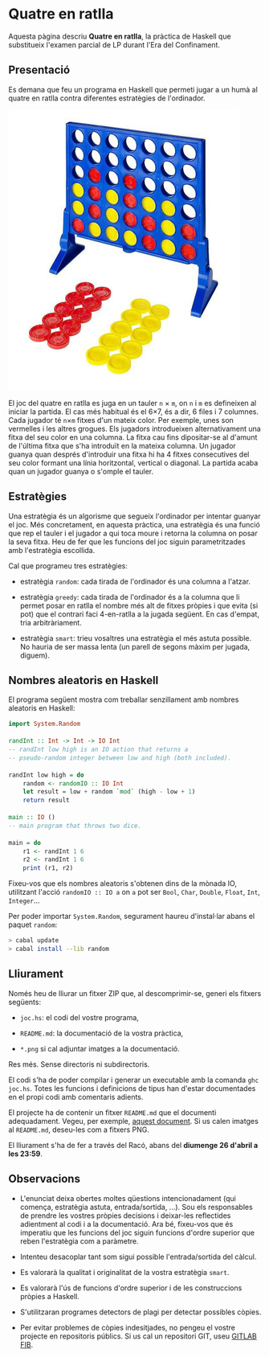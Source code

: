 # Quatre en ratlla

Aquesta pàgina descriu **Quatre en ratlla**, la pràctica de Haskell que
substitueix l'examen parcial de LP durant l'Era del Confinament.


## Presentació

Es demana que feu un programa en Haskell que permeti jugar a un humà al
quatre en ratlla contra diferentes estratègies de l'ordinador.

![](4ratlla.png)

El joc del quatre en ratlla es juga en un tauler `n` × `m`, on `n` i `m` es
defineixen al iniciar la partida. El cas més habitual és el 6×7, és a dir, 6
files i 7 columnes. Cada jugador té `n`×`m` fitxes d'un mateix color. Per
exemple, unes son vermelles i les altres grogues. Els jugadors introdueixen
alternativament una fitxa del seu color en una columna. La fitxa cau fins
dipositar-se al d'amunt de l'última fitxa que s'ha introduït en la mateixa
columna. Un jugador guanya quan després d'introduir una fitxa hi ha 4 fitxes
consecutives del seu color formant una línia horitzontal, vertical o diagonal.
La partida acaba quan un jugador guanya o s'omple el tauler.


## Estratègies

Una estratègia és un algorisme que segueix l'ordinador per intentar guanyar el
joc. Més concretament, en aquesta pràctica, una estratègia és una funció que rep
el tauler i el jugador a qui toca moure i retorna la columna on posar la seva
fitxa. Heu de fer que les funcions del joc siguin parametritzades amb
l'estratègia escollida.

Cal que programeu tres estratègies:

- estratègia `random`: cada tirada de l'ordinador és una columna a l'atzar.

- estratègia `greedy`: cada tirada de l'ordinador és a la columna que li
permet posar en ratlla el nombre més alt de fitxes pròpies i que evita
(si pot) que el contrari faci 4-en-ratlla a la jugada següent. En cas
d'empat, tria arbitràriament.

- estratègia `smart`: trieu vosaltres una estratègia el més astuta possible.
No hauria de ser massa lenta (un parell de segons màxim per jugada, diguem).


## Nombres aleatoris en Haskell

El programa següent mostra com treballar senzillament amb nombres aleatoris en
Haskell:

```haskell
import System.Random

randInt :: Int -> Int -> IO Int
-- randInt low high is an IO action that returns a
-- pseudo-random integer between low and high (both included).

randInt low high = do
    random <- randomIO :: IO Int
    let result = low + random `mod` (high - low + 1)
    return result

main :: IO ()
-- main program that throws two dice.

main = do
    r1 <- randInt 1 6
    r2 <- randInt 1 6
    print (r1, r2)
```

Fixeu-vos que els nombres aleatoris s'obtenen dins de la mònada IO,
utilitzant l'acció
`randomIO :: IO a`
on `a` pot ser `Bool`, `Char`, `Double`, `Float`, `Int`, `Integer`...

Per poder importar `System.Random`, segurament haureu d'instal·lar
abans el paquet `random`:

```bash
> cabal update
> cabal install --lib random
```


## Lliurament

Només heu de lliurar un fitxer ZIP que, al descomprimir-se,
generi els fitxers següents:

- `joc.hs`: el codi del vostre programa,

- `README.md`: la documentació de la vostra pràctica,

- `*.png` si cal adjuntar imatges a la documentació.

Res més. Sense directoris ni subdirectoris.

El codi s'ha de poder compilar i generar un executable amb la comanda
`ghc joc.hs`. Totes les funcions i
definicions de tipus han d'estar
documentades en el propi codi amb comentaris adients.

El projecte ha de contenir un fitxer `README.md` que el documenti
adequadament. Vegeu, per
exemple, [aquest document](https://gist.github.com/PurpleBooth/109311bb0361f32d87a2). Si us calen
imatges al `README.md`, deseu-les com a fitxers PNG.

El lliurament s'ha de fer a través del Racó, abans del **diumenge 26 d'abril a les
23:59**.


## Observacions

- L'enunciat deixa obertes moltes qüestions intencionadament (qui comença, estratègia
astuta, entrada/sortida, ...). Sou els responsables de prendre les vostres
pròpies decisions i deixar-les reflectides adientment al codi i a la
documentació. Ara bé, fixeu-vos que és imperatiu que les funcions del joc siguin
funcions d'ordre superior que reben l'estratègia com a paràmetre.

- Intenteu desacoplar tant som sigui possible l'entrada/sortida del càlcul.

- Es valorarà la qualitat i originalitat de la vostra  estratègia `smart`.

- Es valorarà l'ús de funcions d'ordre superior i de les construccions pròpies a Haskell.

- S'utilitzaran programes detectors de plagi per detectar possibles còpies.

- Per evitar problemes de còpies indesitjades, no pengeu el vostre projecte en repositoris
públics. Si us cal un repositori GIT, useu [GITLAB
FIB](https://gitlab.fib.upc.edu/users/sign_in).
